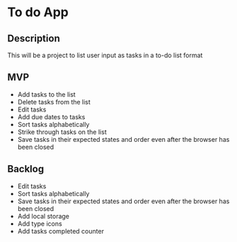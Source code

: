 # To do App

## Description
This will be a project to list user input as tasks in a to-do list format 


## MVP
- Add tasks to the list
- Delete tasks from the list
- Edit tasks
- Add due dates to tasks
- Sort tasks alphabetically
- Strike through tasks on the list
- Save tasks in their expected states and order even after the browser has been closed


## Backlog
- Edit tasks
- Sort tasks alphabetically
- Save tasks in their expected states and order even after the browser has been closed
- Add local storage
- Add type icons
- Add tasks completed counter